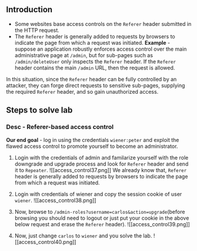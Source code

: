 ## Introduction
- Some websites base access controls on the `Referer` header submitted in the HTTP request.
- The `Referer` header is generally added to requests by browsers to indicate the page from which a request was initiated.
**Example** - 
suppose an application robustly enforces access control over the main administrative page at `/admin`, but for sub-pages such as `/admin/deleteUser` only inspects the `Referer` header. If the `Referer` header contains the main `/admin` URL, then the request is allowed.

In this situation, since the `Referer` header can be fully controlled by an attacker, they can forge direct requests to sensitive sub-pages, supplying the required `Referer` header, and so gain unauthorized access.

## Steps to solve lab
### Desc - Referer-based access control

**Our end goal** - log in using the credentials `wiener:peter` and exploit the flawed access control to promote yourself to become an administrator.

1. Login with the credentials of admin and familarize yourself with the role downgrade and upgrade process and look for `Referer` header and send it to `Repeater`.
![[access_control37.png]]
We already know that, `Referer` header is generally added to requests by browsers to indicate the page from which a request was initiated.

2. Login with credentials of wiener and copy the session cookie of user `wiener`.
![[access_control38.png]]

3. Now, browse to `/admin-roles?username=carlos&action=upgrade`(before browsing you should need to logout or just put your cookie in the above below request and erase the `Referer` header).
![[access_control39.png]]

4. Now, just change `carlos` to `wiener` and you solve the lab.
![[access_control40.png]]

